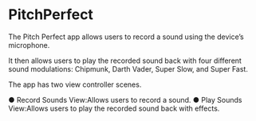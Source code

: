 # PitchPerfect
The Pitch Perfect app allows users to record a sound using the device’s microphone. 

It then allows users to play the recorded sound back with four different sound modulations: Chipmunk, Darth Vader, Super Slow, and Super Fast.

The app has two view controller scenes.

● Record Sounds View:​Allows users to record a sound.
● Play Sounds View:​Allows users to play the recorded sound back with effects.
